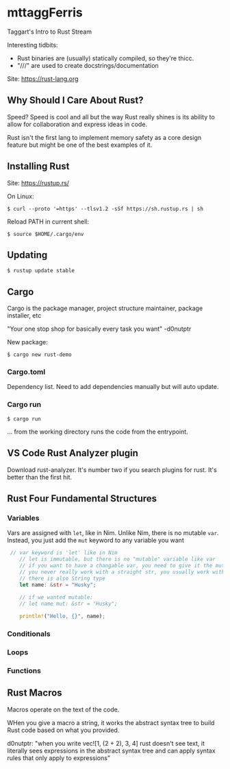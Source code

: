 # mttaggFerris
Taggart's Intro to Rust Stream

Interesting tidbits:
- Rust binaries are (usually) statically compiled, so they're thicc.
- "///" are used to create docstrings/documentation

Site: https://rust-lang.org

## Why Should I Care About Rust?
Speed? Speed is cool and all but the way Rust really shines is its ability to allow for collaboration and express ideas in code.

Rust isn't the first lang to implement memory safety as a core design feature but might be one of the best examples of it.

## Installing Rust

Site: https://rustup.rs/

On Linux:
```
$ curl --proto '=https' --tlsv1.2 -sSf https://sh.rustup.rs | sh
```
Reload PATH in current shell:
```
$ source $HOME/.cargo/env
```
## Updating
```
$ rustup update stable
```

## Cargo
Cargo is the package manager, project structure maintainer, package installer, etc

"Your one stop shop for basically every task you want" -d0nutptr

New package:
```
$ cargo new rust-demo
```

### Cargo.toml
Dependency list. Need to add dependencies manually but will auto update.

### Cargo run
```
$ cargo run
```
... from the working directory runs the code from the entrypoint.

## VS Code Rust Analyzer plugin
Download rust-analyzer. It's number two if you search plugins for rust. It's better than the first hit.



## Rust Four Fundamental Structures
### Variables

Vars are assigned with `let`, like in Nim. Unlike Nim, there is no mutable `var`. Instead, you just add the `mut` keyword to any variable you want
```rust
 // var keyword is 'let' like in Nim   
    // let is immutable, but there is no "mutable" variable like var
    // if you want to have a changable var, you need to give it the mut keyword
    // you never really work with a straight str, you usually work with the mem reference (thus the &str)
    // there is also String type
    let name: &str = "Husky";
    
    // if we wanted mutable:
    // let name mut: &str = "Husky";

    println!("Hello, {}", name);
```

### Conditionals


### Loops


### Functions

## Rust Macros
Macros operate on the text of the code. 

WHen you give a macro a string, it works the abstract syntax tree to build Rust code based on what you provided.

d0nutptr: "when you write vec![1, (2 + 2), 3, 4] rust doesn't see text, it literally sees expressions in the abstract syntax tree and can apply syntax rules that only apply to expressions"
